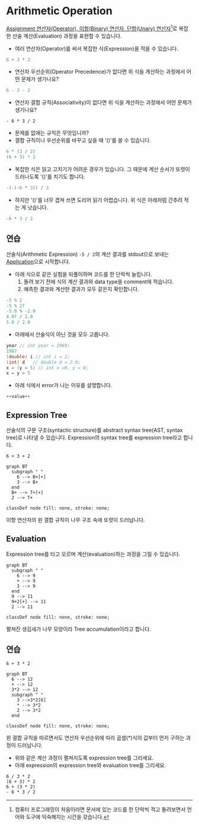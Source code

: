 # Arithmetic Operation

[Assignment 연산자(Operator), 이항(Binary) 연산자, 단항(Unary) 연산자][op1][^op1]로 복잡한 산술 계산(Evaluation) 과정을 표현할 수 있습니다.

- 여러 연산자(Operator)를 써서 복잡한 식(Expression)을 적을 수 있습니다.

```java
6 + 3 * 2
```

- 연산자 우선순위(Operator Precedence)가 없다면 위 식을 계산하는 과정에서 어떤 문제가 생기나요?

```java
6 - 3 - 2
```

- 연산자 결합 규칙(Associativity)이 없다면 위 식을 계산하는 과정에서 어떤 문제가 생기나요?

```
- 6 * 3 / 2
```

- 문제를 없애는 규칙은 무엇입니까?
- 결합 규칙이나 우선순위를 바꾸고 싶을 때 '()'를 쓸 수 있습니다.

```java
6 * (3 / 2)
(6 + 3) * 2
```

- 복잡한 식은 읽고 고치기가 어려운 경우가 있습니다. 그 때문에 계산 순서가 또렷이 드러나도록 '()'를 치기도 합니다.

<!-- TODO: 설명에 더 알맞은 보기가 필요 -->

```java
-(-(-6 * 3)) / 2
```

- 하지만 '()'를 너무 겹쳐 쓰면 도리어 읽기 어렵습니다. 위 식은 아래처럼 간추려 적는 게 낫습니다.

```java
-6 * 3 / 2
```

## 연습

산술식(Arithmetic Expression) `-5 / 2`의 계산 결과를 stdout으로 보내는 [Application](ArithmeticExpressionEvaluation.java)으로 시작합니다.

- 아래 식으로 같은 실험을 되풀이하며 코드를 한 단락씩 늘립니다.
  1. 돌려 보기 전에 식의 계산 결과와 data type을 comment에 적습니다.
  1. 예측한 결과와 계산한 결과가 모두 같은지 확인합니다.

```java
-5 % 2
-5 % 2f
-5.0 % -2.0
4.0f / 2.0
5.0 / 2.0
```

- 아래에서 산술식이 아닌 것을 모두 고릅니다.

```java
year // int year = 1969;
1987
(double) i // int i = 2;
(int) d   // double d = 2.0;
x = (y = 5) // int x =0, y = 0;
x = y = 5
```

- 아래 식에서 error가 나는 이유를 설명합니다.

```java
++value++
```

## Expression Tree

산술식의 구문 구조(syntactic structure)를 abstract syntax tree(AST, syntax tree)로 나타낼 수 있습니다. Expression의 syntax tree를 expression tree라고 합니다.

```
6 + 3 + 2
```

```mermaid
graph BT
  subgraph " "
    6 --> B+[+]
    3 --> B+
  end
  B+ --> T+[+]
  2 --> T+

classDef node fill: none, stroke: none;
```

이항 연산자의 왼 결합 규칙이 나무 구조 속에 또렷이 드러납니다.

## Evaluation

Expression tree를 타고 오르며 계산(evaluation)하는 과정을 그릴 수 있습니다.

```mermaid
graph BT
  subgraph " "
    6 --> 9
    + --> 9
    3 --> 9
  end
  9 --> 11
  9+2[+] --> 11
  2 --> 11

classDef node fill: none, stroke: none;
```

펼쳐진 생김새가 나무 모양이라 Tree accumulation이라고 합니다.

## 연습

```
6 + 3 * 2
```

```mermaid
graph BT
  6 --> 12
  + --> 12
  3*2 --> 12
  subgraph " "
    3 -->3*2[6]
    * --> 3*2
    2 --> 3*2
  end

classDef node fill: none, stroke: none;
```

왼 결합 규칙을 따르면서도 연산자 우선순위에 따라 곱셈(*)식의 값부터 먼저 구하는 과정이 드러납니다.

- 위와 같은 계산 과정이 펼쳐지도록 expression tree를 그리세요.
- 아래 expression의 expression tree와 evaluation tree를 그리세요.

```
6 / 3 * 2
(6 + 3) * 2
6 + (3 * 2)
- 6 * 3 / 2
```

<!-- 각주 -->
[^op1]: 컴퓨터 프로그래밍이 처음이라면 문서에 있는 코드를 한 단락씩 적고 돌려보면서 언어와 도구에 익숙해지는 시간을 갖습니다.

<!-- 링크 -->
[op1]: https://docs.oracle.com/javase/tutorial/java/nutsandbolts/op1.html
